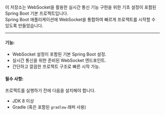 이 저장소는 WebSocket을 활용한 실시간 통신 기능 구현을 위한 기초 설정이 포함된 Spring Boot 기본 프로젝트입니다.  
Spring Boot 애플리케이션에 WebSocket을 통합하여 빠르게 프로젝트를 시작할 수 있도록 만들었습니다.  

---

#### 기능:    
- WebSocket 설정이 포함된 기본 Spring Boot 설정.  
- 실시간 통신을 위한 준비된 WebSocket 엔드포인트.  
- 간단하고 깔끔한 프로젝트 구조로 빠른 시작 가능.  

#### 필수 사항:  
프로젝트를 실행하기 전에 다음을 설치해야 합니다.  
- JDK 8 이상  
- Gradle (혹은 포함된 `gradlew` 래퍼 사용)  
